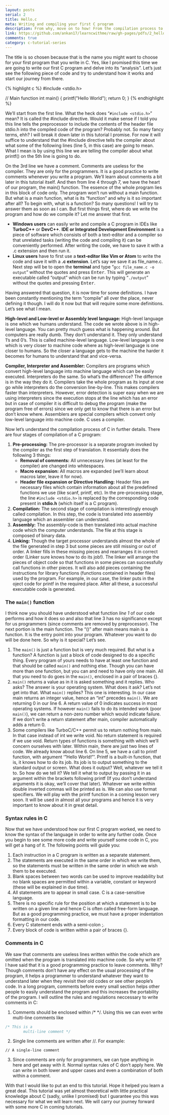```yaml
---
layout: posts
serial: 2
title: Hello.c
meta: Writing and compiling your first C program
description: From why, move on to how! From the compilation process to the main() function to the C syntax rules, this tutorial covers it all and much more.
link: https://github.com/ankan17/learncwithme/raw/gh-pages/pdfs/2_hello_c.pdf
comments: true
category: c-tutorial-series
---
```


The title is so chosen because that is the name you might want to choose for your first program that you write in C. Yes, like I promised this time we are going to write our first C program and delve into its “analysis”. Let’s just see the following piece of code and try to understand how it works and start our journey from there.

{% highlight c %}
#include <stdio.h>

// Main function
int main() {
    printf("Hello World");
    return 0;
}
{% endhighlight %}

We’ll start from the first line. What the heck does “`#include <stdio.h>`” mean? It is called the #include directive. Would it make sense if I told you this line tells the preprocessor to include the contents of the header file stdio.h into the compiled code of the program? Probably not. So many fancy terms, ehh? I will break it down later in this tutorial I promise. For now it will suffice to understand that the #include directive tells the compiler about what some of the following lines (line 5, in this case) are going to mean. What I mean is by using this line we are telling the compiler about what printf() on the 5th line is going to do.

On the 3rd line we have a comment. Comments are useless for the compiler. They are only for the programmers. It is a good practice to write comments whenever you write a program. We’ll learn about comments a bit later in this tutorial itself. And then from line 4 through 7, we have the heart of our program, the main() function. The essence of the whole program lies in this block of code only. The program won’t run without a main function. But what is a main function, what is its “function” and why is it so important after all? To begin with, what is a function? So many questions! I will try to answer them as soon as I can. But first things first, where do we write the program and how do we compile it? Let me answer that first.

+ **Windows users** can easily write and compile a C program in IDEs like **TurboC++** or **DevC++**. **IDE or Integrated Development Environment** is a piece of software which consists of both a text-editor and a compiler so that unrelated tasks (writing the code and compiling it) can be conveniently performed. After writing the code, we have to save it with a .c extension and then run it.
+ **Linux users** have to first use a **text-editor like Vim or Atom** to write the code and save it with a **.c extension**. Let’s say we save it as file_name.c. Next step will be to open the **terminal** and type “`gcc file_name.c -o output`” without the quotes and press <kbd>Enter</kbd>. This will generate an executable called “output” which can be run by typing “`./output`” without the quotes and pressing <kbd>Enter</kbd>.

Having answered that question, it is now time for some definitions. I have been constantly mentioning the term “compile” all over the place, never defining it though. I will do it now but that will require some more definitions. Let’s see what I mean.

**High-level and Low-level or Assembly level language:** High-level language is one which we humans understand. The code we wrote above is in high-level language. You can pretty much guess what is happening around. But computers are really dumb. They don’t understand it. They only understand 1’s and 0’s. This is called machine-level language. Low-level language is one which is very closer to machine code where as high-level language is one closer to humans. So the closer a language gets to the machine the harder it becomes for humans to understand that and vice-versa.

**Compiler, Interpreter and Assembler:** Compilers are programs which convert high-level language into machine language which can be easily executed. Interpreters do the same. So what’s the difference? The differnce is in the way they do it. Compilers take the whole program as its input at one go while interpreters do the conversion line-by-line. This makes compilers faster than interpreters. However, error detection is super easy when we are using interpreters since the execution stops at the line which has an error but in case of compiler it is difficult to debug the program (make the program free of errors) since we only get to know that there is an error but don’t know where. Assemblers are special compilers which convert only low-level language into machine code. C uses a compiler.

Now let’s understand the compilation process of C in further details. There are four stages of compilation of a C program:

1. **Pre-processing:** The pre-processor is a separate program invoked by the compiler as the first step of translation. It essentially does the following 3 things:
    + **Removal of comments:** All unnecessary lines (at least for the compiler) are changed into whitespaces.
    + **Macro expansion:** All macros are expanded (we’ll learn about macros later, leave it for now).
    + **Header file expansion or Directive Handling:** Header files are necessary files which contain information about all the predefined functions we use (like scanf, printf, etc). In the pre-processing stage, the line `#include <stdio.h>` is replaced by the corresponding code present in **stdio.h** (which itself is a C program).
2. **Compilation:** The second stage of compilation is interestingly enough called compilation. In this step, the code is translated into assembly language which an assembler can understand.
3. **Assembly:** The assembly-code is then translated into actual machine code which the computer understands. The file at this stage is composed of binary data.
4. **Linking:** Though the target processor understands almost the whole of the file generated in step 3 but some pieces are still missing or out of order. A linker fills in these missing pieces and rearranges it in correct order (Linker sure knows how to do its job!). The linker will arrange the pieces of object code so that functions in some pieces can successfully call functions in other pieces. It will also add pieces containing the instructions for library functions (functions contained in header files) used by the program. For example, in our case, the linker puts in the oject code for printf in the required place. After all these, a successful executable code is generated.

### The `main()` function

I think now you should have understood what function *line 1* of our code performs and how it does so and also that line 3 has no significance except for us programmers (since comments are removed by preprocessor). The next portion is the main function. The “()” after main means main is a function. It is the entry point into your program. Whatever you want to do will be done here. So why is it special? Let’s see.

1. The `main()` is just a function but is very much required. But what is a function? A function is just a block of code designed to do a specific thing. Every program of yours needs to have at least one function and that should be called `main()` and nothing else. Though you can have more than one function, but you can and need to have only one main. All that you need to do goes in the `main()`, enclosed in a pair of braces {}.
2. `main()` returns a value as in it is asked something and it replies. Who asks? The answer is your operating system. What does it ask? Let’s not get into that. What `main()` replies? This one is interesting. In our case main returns an integer value, hence an “int” precedes `main()`. We are returning 0 in our line 6. A return value of 0 indicates success in most operating systems. If however `main()` fails to do its intended work (poor `main()`), we can return a non-zero number which would indicate failure. If we don’t write a return statement after main, compiler automatically adds a return 0.
3. Some compilers like TurboC/C++ permit us to return nothing from main. In that case instead of int we write void. No return statement is required if we use void. Return types of functions is something with which we’ll concern ourselves with later. Within main, there are just two lines of code. We already know about line 6. On line 5, we have a call to printf function, with argument ‘”Hello World!”’. Printf is a built-in function, that is, it knows how to do its job. Its job is to output something to the standard output or screen. What does it output? Well, whatever we tell it to. So how do we tell it? We tell it what to output by passing it in as argument within the brackets following printf (If you don’t understand arguments it is okay, we’ll cover that later). Whatever we write within double inverted commas will be printed as is. We can also use format specifiers. We will play with the printf function in a coming lesson very soon. It will be used in almost all your programs and hence it is very important to know about it in great detail.


### Syntax rules in C

Now that we have understood how our first C program worked, we need to know the syntax of the language in order to write any further code. Once you begin to see some more code and write yourself some code in C, you will get a hang of it. The following points will guide you:

1. Each instruction in a C program is written as a separate statement.
2. The statements are executed in the same order in which we write them, so the statements must be written in the same order in which we wish them to be executed.
3. Blank spaces between two words can be used to improve readability but no blank spaces are permitted within a variable, constant or keyword (these will be explained in due time).
4. All statements are to appear in small case. C is a case-sensitive language.
5. There is no specific rule for the position at which a statement is to be written on a given line and hence C is often called free-form language. But as a good programming practice, we must have a proper indentation formatting in our code.
6. Every C statement ends with a semi-colon ;.
7. Every block of code is written within a pair of braces {}.


### Comments in C

We saw that comments are useless lines written within the code which are omitted when the program is translated into machine code. So why write it? I have said that it is a good programming practice to leave comments. Why? Though comments don’t have any effect on the usual processing of the program, it helps a programmer to understand whatever they want to understand later when they revisit their old codes or see other people’s code. In a long program, comments before every small section helps other people to easily understand the program and this increases the portability of the program. I will outline the rules and regulations neccessary to write comments in C:

1. Comments should be enclosed within /*  */. Using this we can even write multi-line comments like
```c
/* This is a
        multi-line comment */
```
2. Single line comments are written after //. For example:
```
// A single-line comment
```
3. Since comments are only for programmers, we can type anything in here and get away with it. Normal syntax rules of C don’t apply here. We can write in both lower and upper cases and even a combination of both within a comment.

With that I would like to put an end to this tutorial. Hope it helped you learn a great deal. This tutorial was yet almost theoretical with little practical knowledge about C (sadly, unlike I promised) but I guarantee you this was necessary for what we will learn next. We will carry our journey forward with some more C in coming tutorials.
